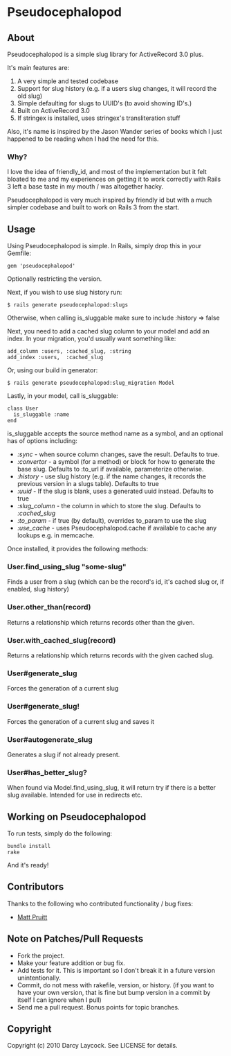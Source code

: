 # Pseudocephalopod #

## About ###

Pseudocephalopod is a simple slug library for ActiveRecord 3.0 plus.

It's main features are:

1. A very simple and tested codebase
2. Support for slug history (e.g. if a users slug changes, it will record the old slug)
3. Simple defaulting for slugs to UUID's (to avoid showing ID's.)
4. Built on ActiveRecord 3.0
5. If stringex is installed, uses stringex's transliteration stuff

Also, it's name is inspired by the Jason Wander series of books which I just happened to be
reading when I had the need for this.

### Why? ###

I love the idea of friendly\_id, and most of the implementation but it felt bloated
to me and my experiences on getting it to work correctly with Rails 3 left a base taste
in my mouth / was altogether hacky.

Pseudocephalopod is very much inspired by friendly id but with a much simpler codebase
and built to work on Rails 3 from the start.

## Usage ##

Using Pseudocephalopod is simple. In Rails, simply drop this in your Gemfile:

    gem 'pseudocephalopod'
    
Optionally restricting the version.

Next, if you wish to use slug history run:

    $ rails generate pseudocephalopod:slugs
    
Otherwise, when calling is\_sluggable make sure to include :history => false

Next, you need to add a cached slug column to your model and add an index. In your migration,
you'd usually want something like:

    add_column :users, :cached_slug, :string
    add_index :users,  :cached_slug
    
Or, using our build in generator:

    $ rails generate pseudocephalopod:slug_migration Model
    
Lastly, in your model, call is\_sluggable:

    class User
      is_sluggable :name
    end
    
is\_sluggable accepts the source method name as a symbol, and an optional has of options including:

* _:sync_ - when source column changes, save the result. Defaults to true.
* _:convertor_ - a symbol (for a method) or block for how to generate the base slug. Defaults to :to\_url if available, parameterize otherwise.
* _:history_ - use slug history (e.g. if the name changes, it records the previous version in a slugs table). Defaults to true
* _:uuid_ - If the slug is blank, uses a generated uuid instead. Defaults to true
* _:slug\_column_ - the column in which to store the slug. Defaults to _:cached\_slug_
* _:to\_param_ - if true (by default), overrides to_param to use the slug
* _:use\_cache_ - uses Pseudocephalopod.cache if available to cache any lookups e.g. in memcache.

Once installed, it provides the following methods:

### User.find\_using\_slug "some-slug" ###

Finds a user from a slug (which can be the record's id, it's cached slug or, if enabled, slug history)

### User.other\_than(record) ###

Returns a relationship which returns records other than the given.

### User.with\_cached\_slug(record) ###

Returns a relationship which returns records with the given cached slug.

### User#generate\_slug ###

Forces the generation of a current slug

### User#generate\_slug! ###

Forces the generation of a current slug and saves it

### User#autogenerate\_slug ###

Generates a slug if not already present.

### User#has\_better\_slug? ###

When found via Model.find\_using\_slug, it will return try
if there is a better slug available. Intended for use in redirects etc.

## Working on Pseudocephalopod ##

To run tests, simply do the following:

    bundle install
    rake

And it's ready!

## Contributors ##

Thanks to the following who contributed functionality / bug fixes:

* [Matt Pruitt](http://github.com/guitsaru)

## Note on Patches/Pull Requests ##
 
* Fork the project.
* Make your feature addition or bug fix.
* Add tests for it. This is important so I don't break it in a future version unintentionally.
* Commit, do not mess with rakefile, version, or history. (if you want to have your own version, that is fine but bump version in a commit by itself I can ignore when I pull)
* Send me a pull request. Bonus points for topic branches.

## Copyright ##

Copyright (c) 2010 Darcy Laycock. See LICENSE for details.
